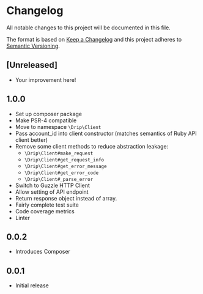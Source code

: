 # Changelog
All notable changes to this project will be documented in this file.

The format is based on [Keep a Changelog](http://keepachangelog.com/en/1.0.0/)
and this project adheres to [Semantic Versioning](http://semver.org/spec/v2.0.0.html).

## [Unreleased]

* Your improvement here!

## 1.0.0

- Set up composer package
- Make PSR-4 compatible
- Move to namespace `\Drip\Client`
- Pass account_id into client constructor (matches semantics of Ruby API client better)
- Remove some client methods to reduce abstraction leakage:
  - `\Drip\Client#make_request`
  - `\Drip\Client#get_request_info`
  - `\Drip\Client#get_error_message`
  - `\Drip\Client#get_error_code`
  - `\Drip\Client#_parse_error`
- Switch to Guzzle HTTP Client
- Allow setting of API endpoint
- Return response object instead of array.
- Fairly complete test suite
- Code coverage metrics
- Linter

## 0.0.2

* Introduces Composer

## 0.0.1

* Initial release
